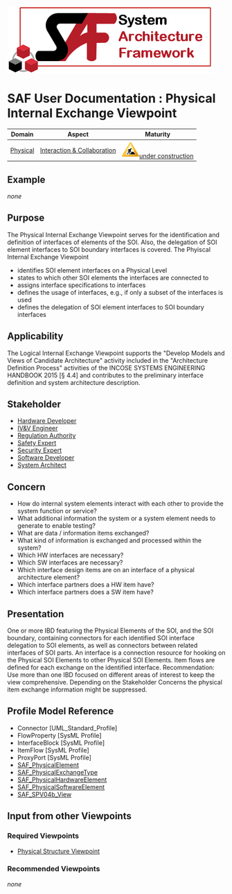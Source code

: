 ![System Architecture Framework](../diagrams/Logo_SAF.png)
# SAF User Documentation : Physical Internal Exchange Viewpoint
|**Domain**|**Aspect**|**Maturity**|
| --- | --- | --- |
|[Physical](../domains.md#Domain-Physical)|[Interaction & Collaboration](../aspects.md#Aspect-Interaction-&-Collaboration)|![Under Construction](../diagrams/Under_construction_icon-yellow.svg )[under construction](../using-saf/maturity.md#under-construction)|
## Example
*none*
## Purpose
The Physical Internal Exchange Viewpoint serves for the identification and definition of interfaces of elements of the SOI. Also, the delegation of SOI element interfaces to SOI boundary interfaces is covered.
The Phyiscal Internal Exchange Viewpoint
* identifies SOI element interfaces on a Physical Level
* states to which other SOI elements the interfaces are connected to
* assigns interface specifications to interfaces
* defines the usage of interfaces, e.g., if only a subset of the interfaces is used 
* defines the delegation of SOI element interfaces to SOI boundary interfaces
## Applicability
The Logical Internal Exchange Viewpoint supports the "Develop Models and Views of Candidate Architecture" activity included in the "Architecture Definition Process" activities of the INCOSE SYSTEMS ENGINEERING HANDBOOK 2015 [§ 4.4] and contributes to the preliminary interface definition and system architecture description.
## Stakeholder
* [Hardware Developer](../stakeholders.md#Hardware-Developer)
* [IV&V Engineer](../stakeholders.md#IV&V-Engineer)
* [Regulation Authority](../stakeholders.md#Regulation-Authority)
* [Safety Expert](../stakeholders.md#Safety-Expert)
* [Security Expert](../stakeholders.md#Security-Expert)
* [Software Developer](../stakeholders.md#Software-Developer)
* [System Architect](../stakeholders.md#System-Architect)
## Concern
* How do internal system elements interact with each other to provide the system function or service?
* What additional information the system or a system element needs to generate to enable testing?
* What are data / information items exchanged?
* What kind of information is exchanged and processed within the system?
* Which HW interfaces are necessary?
* Which SW interfaces are necessary?
* Which interface design items are on an interface of a physical architecture element?
* Which interface partners does a HW item have?
* Which interface partners does a SW item have?
## Presentation
One or more IBD featuring the Physical Elements of the SOI, and the SOI boundary, containing connectors for each identified SOI interface delegation to SOI elements, as well as connectors between related interfaces of SOI parts. An interface is a connection resource for hooking on the Physical SOI Elements to other Physical SOI Elements. Item flows are defined for each exchange on the identified interface.  Recommendation: Use more than one IBD focused on different areas of interest to keep the view comprehensive. Depending on the Stakeholder Concerns the physical item exchange information might be suppressed.

## Profile Model Reference
* Connector [UML_Standard_Profile]
* FlowProperty [SysML Profile]
* InterfaceBlock [SysML Profile]
* ItemFlow [SysML Profile]
* ProxyPort [SysML Profile]
* [SAF_PhysicalElement](../stereotypes.md#SAF_PhysicalElement)
* [SAF_PhysicalExchangeType](../stereotypes.md#SAF_PhysicalExchangeType)
* [SAF_PhysicalHardwareElement](../stereotypes.md#SAF_PhysicalHardwareElement)
* [SAF_PhysicalSoftwareElement](../stereotypes.md#SAF_PhysicalSoftwareElement)
* [SAF_SPV04b_View](../stereotypes.md#SAF_SPV04b_View)
## Input from other Viewpoints
### Required Viewpoints
* [Physical Structure Viewpoint](Physical-Structure-Viewpoint.md)
### Recommended Viewpoints
*none*
